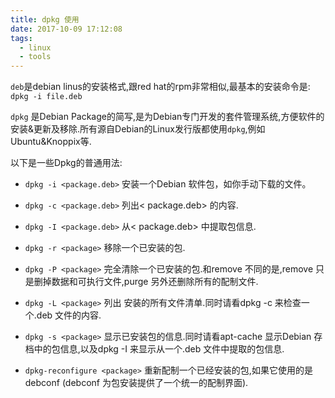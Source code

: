 ```yaml
---
title: dpkg 使用
date: 2017-10-09 17:12:08
tags:
  - linux
  - tools
---
```


`deb`是debian linus的安装格式,跟red hat的rpm非常相似,最基本的安装命令是:
`dpkg -i file.deb`

<!-- more -->

`dpkg` 是Debian Package的简写,是为Debian专门开发的套件管理系统,方便软件的安装&更新及移除.所有源自Debian的Linux发行版都使用`dpkg`,例如Ubuntu&Knoppix等.

以下是一些Dpkg的普通用法:

- `dpkg -i <package.deb>`
安装一个Debian 软件包，如你手动下载的文件。

- `dpkg -c <package.deb>`
列出< package.deb> 的内容.

- `dpkg -I <package.deb>`
从< package.deb> 中提取包信息.

- `dpkg -r <package>`
移除一个已安装的包.

- `dpkg -P <package>`
完全清除一个已安装的包.和remove 不同的是,remove 只是删掉数据和可执行文件,purge 另外还删除所有的配制文件.

- `dpkg -L <package>`
列出<package> 安装的所有文件清单.同时请看dpkg -c 来检查一个.deb 文件的内容.

- `dpkg -s <package>`
显示已安装包的信息.同时请看apt-cache 显示Debian 存档中的包信息,以及dpkg -I 来显示从一个.deb 文件中提取的包信息.

- `dpkg-reconfigure <package>`
重新配制一个已经安装的包,如果它使用的是debconf (debconf 为包安装提供了一个统一的配制界面).
